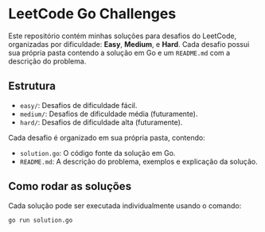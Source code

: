 # LeetCode Go Challenges

Este repositório contém minhas soluções para desafios do LeetCode, organizadas por dificuldade: **Easy**, **Medium**, e **Hard**. Cada desafio possui sua própria pasta contendo a solução em Go e um `README.md` com a descrição do problema.

## Estrutura

- `easy/`: Desafios de dificuldade fácil.
- `medium/`: Desafios de dificuldade média (futuramente).
- `hard/`: Desafios de dificuldade alta (futuramente).

Cada desafio é organizado em sua própria pasta, contendo:
- `solution.go`: O código fonte da solução em Go.
- `README.md`: A descrição do problema, exemplos e explicação da solução.

## Como rodar as soluções

Cada solução pode ser executada individualmente usando o comando:

```bash
go run solution.go
